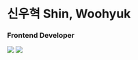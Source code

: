 # 신우혁 Shin, Woohyuk
### Frontend Developer
<img src="https://img.shields.io/badge/React-61DAFB?style=flat&logo=React&logoColor=black"/>

<img src="https://hits.seeyoufarm.com/api/count/incr/badge.svg?url=https%3A%2F%2Fgithub.com%2Fwoo-dev-log&count_bg=%233DBFC8&title_bg=%23555555&icon=&icon_color=%23E7E7E7&title=hits&edge_flat=false"/>
